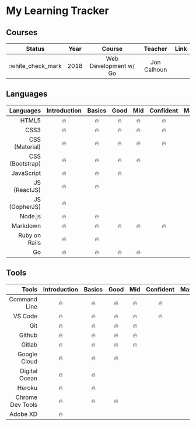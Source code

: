 # My Learning Tracker

## Courses

|       Status      | Year  |         Course         |     Teacher     |       Link      |
| :---------------: | :---: | :--------------------: |  :------------: | :-------------: |
| :white_check_mark |  2018 |  Web Development w/ Go |    Jon Calhoun  |                 |


## Languages

| Languages       | Introduction  |  Basics |   Good  |   Mid   |   Confident   |  Master |
| --------------: | :-----------: |  :----: |  :----: |  :----: |  :---------:  |  :----: |
| HTML5           |    :fire:     |  :fire: |  :fire: |  :fire: |     :fire:    |         |
| CSS3            |    :fire:     |  :fire: |  :fire: |  :fire: |     :fire:    |         |
| CSS (Material)  |    :fire:     |  :fire: |  :fire: |  :fire: |     :fire:    |         |
| CSS (Bootstrap) |    :fire:     |  :fire: |  :fire: |  :fire: |               |         |
| JavaScript      |    :fire:     |  :fire: |  :fire: |         |               |         |
| JS (ReactJS)    |    :fire:     |  :fire: |         |         |               |         |
| JS (GopherJS)   |    :fire:     |         |         |         |               |         |
| Node.js         |    :fire:     |  :fire: |         |         |               |         |
| Markdown        |    :fire:     |  :fire: |  :fire: |  :fire: |     :fire:    |         |
| Ruby on Rails   |    :fire:     |  :fire: |         |         |               |         |
| Go              |    :fire:     |  :fire: |  :fire: |  :fire: |               |         |

## Tools 

| Tools            | Introduction  |  Basics |   Good  |   Mid   |   Confident   |  Master |
| ---------------: | :-----------: |  :----: |  :----: |  :----: |  :---------:  |  :----: |
| Command Line     |    :fire:     |  :fire: |  :fire: |  :fire: |    :fire:     |         |
| VS Code          |    :fire:     |  :fire: |  :fire: |  :fire: |    :fire:     |         |
| Git              |    :fire:     |  :fire: |  :fire: |  :fire: |               |         |
| Github           |    :fire:     |  :fire: |  :fire: |  :fire: |               |         |
| Gitlab           |    :fire:     |  :fire: |  :fire: |  :fire: |               |         |
| Google Cloud     |    :fire:     |  :fire: |  :fire: |         |               |         |
| Digital Ocean    |    :fire:     |  :fire: |         |         |               |         |
| Heroku           |    :fire:     |  :fire: |         |         |               |         |
| Chrome Dev Tools |    :fire:     |  :fire: |  :fire: |         |               |         |
| Adobe XD         |    :fire:     |         |         |         |               |         |